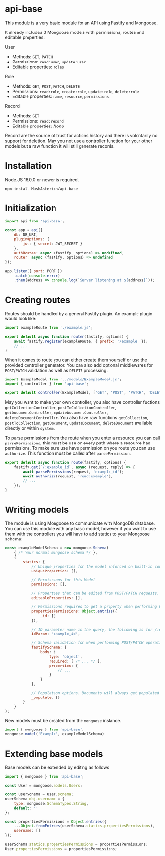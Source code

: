 # api-base

This module is a very basic module for an API using Fastify and Mongoose.

It already includes 3 Mongoose models with permissions, routes and editable properties:

User

-   Methods: `GET`, `PATCH`
-   Permissions: `read:user`, `update:user`
-   Editable properties: `roles`

Role

-   Methods: `GET`, `POST`, `PATCH`, `DELETE`
-   Permissions: `read:role`, `create:role`, `update:role`, `delete:role`
-   Editable properties: `name`, `resource`, `permissions`

Record

-   Methods: `GET`
-   Permissions: `read:record`
-   Editable properties: _None_

Record are the source of trust for actions history and there is volontarily no support for deletion. May you not use a controller function for your other models but a raw function it will still generate records.

# Installation

Node.JS 16.0.0 or newer is required.

```
npm install MushAsterion/api-base
```

# Initialization

```JavaScript
import api from 'api-base';

const app = api({
    db: DB_URI,
    pluginOptions: {
        jwt: { secret: JWT_SECRET }
    },
    authRoutes: async (fastify, options) => undefined,
    router: async (fastify, options) => undefined
});

app.listen({ port: PORT })
    .catch(console.error)
    .then(address => console.log(`Server listening at ${address}`));
```

# Creating routes

Routes should be handled by a general Fastify plugin. An example plugin would look like:

```JavaScript
import exampleRoute from './example.js';

export default async function router(fastify, options) {
    await fastify.register(exampleRoute, { prefix: '/example' });
    // ...
}
```

When it comes to route you can either create them yourself or use the provided controller generator. You can also add optional middlewares for `POST`/`PATCH` validation as well as `DELETE` processing.

```JavaScript
import ExampleModel from '../models/ExampleModel.js';
import { controller } from 'api-base';

export default controller(ExampleModel, ['GET', 'POST', 'PATCH', 'DELETE']);
```

May you want to make your own controller, you also have controller fuctions `getCollectionController`, `postToCollectionController`, `getDocumentController`, `updateDocumentController`, `deleteDocumentController`. You also have raw functions `getCollection`, `postToCollection`, `getDocument`, `updateDocument`, `deleteDocument` available directly or within `system`.

To parse permissions from the route when you enter a resource you can call `parsePermissions`, this must be use on every path where a resource has permissions. To make sure use have permission on you route you can use `authorize`. This function must be called after `parsePermission`.

```JavaScript
export default async function route(fastify, options) {
    fastify.get(`/:example_id`, async (request, reply) => {
        await parsePermissions(request, 'example_id');
        await authorize(request, 'read:example');
        // ...
    });
}
```

# Writing models

The module is using Mongoose to communicate with MongoDB database. You can use this module with any basic model, however if you want to use them with the controllers you will have to add statics to your Mongoose schema:

```JavaScript
const exampleModelSchema = new mongoose.Schema(
    { /* Your normal mongoose schema */ },
    {
        statics: {
            // Unique properties for the model enforced on built-in controllers.
            uniqueProperties: [],

            // Permissions for this Model
            permissions: [],

            // Properties that can be edited from POST/PATCH requests. Can be a string or an object of form {name: string, permissions: string|string[]|(request: FastifyRequest) => boolean}
            editableProperties: [],

            // Permissions required to get a property when performing GET request. If a property is not here, it will not be retourned from GET requests and if the array is empty it means that no permissions are required.
            propertiesPermissions: Object.entries({
                _id: []
            }),

            // ID parameter name in the query, the following is for /:example_id
            idParam: 'example_id',

            // Schema validation for when performing POST/PATCH operations.
            fastifySchema: {
                body: {
                    type: 'object',
                    required: [ /* ... */ ],
                    properties: {
                        // ...
                    }
                }
            },

            // Population options. Documents will always get populated based on this.
            _populate: {}
        }
    }
);
```

New models must be created from the `mongoose` instance.

```JavaScript
import { mongoose } from 'api-base';
mongoose.model('Example', exampleModelSchema)
```

# Extending base models

Base models can be extended by editing as follows

```JavaScript
import { mongoose } from 'api-base';

const User = mongoose.models.Users;

const userSchema = User.schema;
userSchema.obj.username = {
    type: mongoose.SchemaTypes.String,
    default: ''
};

const propertiesPermissions = Object.entries({
    ...Object.fromEntries(userSchema.statics.propertiesPermissions),
    username: []
});

userSchema.statics.propertiesPermissions = propertiesPermissions;
User.propertiesPermissions = propertiesPermissions;
```
